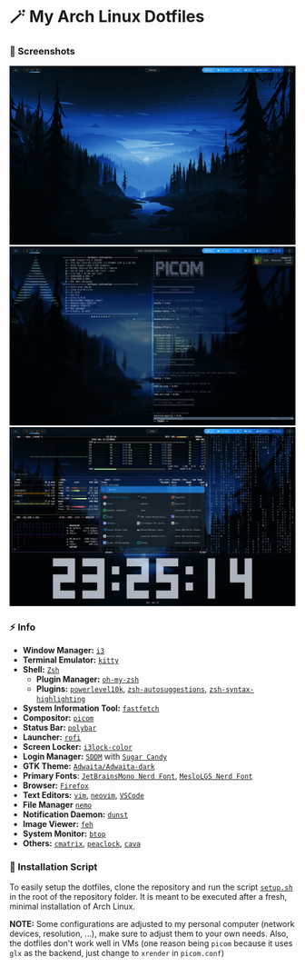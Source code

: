 # 🪄 My Arch Linux Dotfiles

### 📸 Screenshots

<img src="screenshots/img1.png" />
<img src="screenshots/img2.png" />
<img src="screenshots/img3.png" />

### ⚡ Info

 - **Window Manager:** [`i3`](https://i3wm.org/)
 - **Terminal Emulator:** [`kitty`](https://sw.kovidgoyal.net/kitty/)
 - **Shell:** [`Zsh`](https://www.zsh.org/)
   - **Plugin Manager:** [`oh-my-zsh`](https://github.com/ohmyzsh/ohmyzsh)
   - **Plugins:** [`powerlevel10k`](https://github.com/romkatv/powerlevel10k), [`zsh-autosuggestions`](https://github.com/zsh-users/zsh-autosuggestions), [`zsh-syntax-highlighting`](https://github.com/zsh-users/zsh-syntax-highlighting)
 - **System Information Tool:** [`fastfetch`]()
 - **Compositor:** [`picom`](https://github.com/yshui/picom)
 - **Status Bar:** [`polybar`](https://github.com/polybar/polybar)
 - **Launcher:** [`rofi`](https://github.com/davatorium/rofi)
 - **Screen Locker:** [`i3lock-color`](https://github.com/Raymo111/i3lock-color)
 - **Login Manager:** [`SDDM`](https://github.com/sddm/sddm/) with [`Sugar Candy`](https://framagit.org/MarianArlt/sddm-sugar-candy)
 - **GTK Theme:** [`Adwaita/Adwaita-dark`](https://gnome.pages.gitlab.gnome.org/libadwaita/)
 - **Primary Fonts**: [`JetBrainsMono Nerd Font`](https://www.nerdfonts.com/#home), [`MesloLGS Nerd Font`](https://www.nerdfonts.com/#home)
 - **Browser:** [`Firefox`](https://www.mozilla.org/pt-PT/firefox/browsers/)
 - **Text Editors:** [`vim`](https://www.vim.org/), [`neovim`](https://neovim.io/), [`VSCode`](https://code.visualstudio.com/)
 - **File Manager** [`nemo`](https://github.com/linuxmint/nemo)
 - **Notification Daemon:** [`dunst`](https://dunst-project.org/)
 - **Image Viewer:** [`feh`](https://feh.finalrewind.org/)
 - **System Monitor:** [`btop`](https://github.com/aristocratos/btop)
 - **Others:** [`cmatrix`](https://www.asty.org/cmatrix/), [`peaclock`](https://github.com/octobanana/peaclock), [`cava`](https://github.com/karlstav/cava)

### 📜 Installation Script

To easily setup the dotfiles, clone the repository and run the script [`setup.sh`](setup.sh) in the root of the repository folder. It is meant to be executed after a fresh, minimal installation of Arch Linux.

**NOTE:** Some configurations are adjusted to my personal computer (network devices, resolution, ...), make sure to adjust them to your own needs. Also, the dotfiles don't work well in VMs (one reason being `picom` because it uses `glx` as the backend, just change to `xrender` in `picom.conf`)